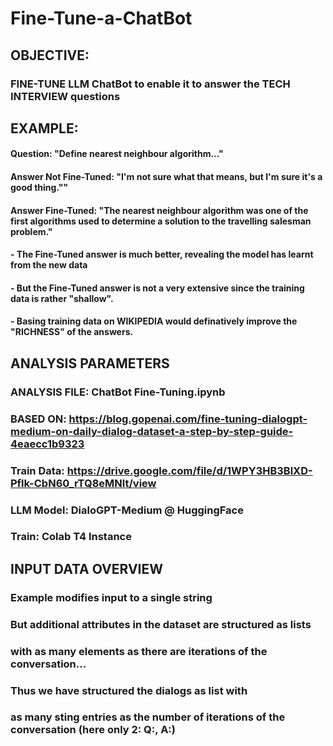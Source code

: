 # Fine-Tune-a-ChatBot

## OBJECTIVE: 
### FINE-TUNE LLM ChatBot to enable it to answer the TECH INTERVIEW questions


## EXAMPLE:
#### Question: "Define nearest neighbour algorithm..."
#### Answer Not Fine-Tuned: "I'm not sure what that means, but I'm sure it's a good thing.""
#### Answer Fine-Tuned: "The nearest neighbour algorithm was one of the first algorithms used to determine a solution to the travelling salesman problem."
####   - The Fine-Tuned answer is much better, revealing the model has learnt from the new data
####   - But the Fine-Tuned answer is not a very extensive since the training data is rather "shallow". 
####   - Basing training data on WIKIPEDIA would definatively improve the "RICHNESS" of the answers.


## ANALYSIS PARAMETERS
### ANALYSIS FILE: ChatBot Fine-Tuning.ipynb
### BASED ON: https://blog.gopenai.com/fine-tuning-dialogpt-medium-on-daily-dialog-dataset-a-step-by-step-guide-4eaecc1b9323
### Train Data: https://drive.google.com/file/d/1WPY3HB3BlXD-Pflk-CbN60_rTQ8eMNlt/view
### LLM Model: DialoGPT-Medium @ HuggingFace
### Train: Colab T4 Instance


## INPUT DATA OVERVIEW
### Example modifies input to a single string 
### But additional attributes in the dataset are structured as lists
### with as many elements as there are iterations of the conversation...
### Thus we have structured the dialogs as list with 
### as many sting entries as the number of iterations of the conversation (here only 2: Q:, A:)
